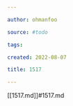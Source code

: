 ```yaml
---

author: ohmanfoo

source: #todo

tags: 

created: 2022-08-07

title: 1517

---
```

[[1517.md]]#1517.md